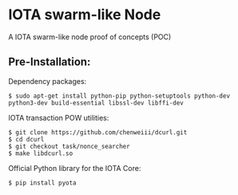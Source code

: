 # IOTA swarm-like Node
A IOTA swarm-like node proof of concepts (POC)

## Pre-Installation:
Dependency packages:

```$ sudo apt-get install python-pip python-setuptools python-dev python3-dev build-essential libssl-dev libffi-dev```

IOTA transaction POW utilities:

```
$ git clone https://github.com/chenweiii/dcurl.git
$ cd dcurl
$ git checkout task/nonce_searcher
$ make libdcurl.so
```

Official Python library for the IOTA Core:

```$ pip install pyota```
